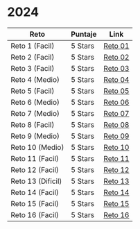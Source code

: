 # 2024

| Reto | Puntaje | Link |
|---|---|---|
|Reto 1 (Facil)| 5 Stars |[Reto 01](https://github.com/SantiMenendez19/adventjs/tree/main/2024/challenge01)|
|Reto 2 (Facil)| 5 Stars |[Reto 02](https://github.com/SantiMenendez19/adventjs/tree/main/2024/challenge02)|
|Reto 3 (Facil)| 5 Stars |[Reto 03](https://github.com/SantiMenendez19/adventjs/tree/main/2024/challenge03)|
|Reto 4 (Medio)| 5 Stars |[Reto 04](https://github.com/SantiMenendez19/adventjs/tree/main/2024/challenge04)|
|Reto 5 (Facil)| 5 Stars |[Reto 05](https://github.com/SantiMenendez19/adventjs/tree/main/2024/challenge05)|
|Reto 6 (Medio)| 5 Stars |[Reto 06](https://github.com/SantiMenendez19/adventjs/tree/main/2024/challenge06)|
|Reto 7 (Medio)| 5 Stars |[Reto 07](https://github.com/SantiMenendez19/adventjs/tree/main/2024/challenge07)|
|Reto 8 (Facil)| 5 Stars |[Reto 08](https://github.com/SantiMenendez19/adventjs/tree/main/2024/challenge08)|
|Reto 9 (Medio)| 5 Stars |[Reto 09](https://github.com/SantiMenendez19/adventjs/tree/main/2024/challenge09)|
|Reto 10 (Medio)| 5 Stars |[Reto 10](https://github.com/SantiMenendez19/adventjs/tree/main/2024/challenge10)|
|Reto 11 (Facil)| 5 Stars |[Reto 11](https://github.com/SantiMenendez19/adventjs/tree/main/2024/challenge11)|
|Reto 12 (Facil)| 5 Stars |[Reto 12](https://github.com/SantiMenendez19/adventjs/tree/main/2024/challenge12)|
|Reto 13 (Dificil)| 5 Stars |[Reto 13](https://github.com/SantiMenendez19/adventjs/tree/main/2024/challenge13)|
|Reto 14 (Facil)| 5 Stars |[Reto 14](https://github.com/SantiMenendez19/adventjs/tree/main/2024/challenge14)|
|Reto 15 (Facil)| 5 Stars |[Reto 15](https://github.com/SantiMenendez19/adventjs/tree/main/2024/challenge15)|
|Reto 16 (Facil)| 5 Stars |[Reto 16](https://github.com/SantiMenendez19/adventjs/tree/main/2024/challenge16)|
